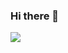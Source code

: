 ### Hi there 👋



<a href="https://hits.seeyoufarm.com"><img src="https://hits.seeyoufarm.com/api/count/incr/badge.svg?url=https%3A%2F%2Fgithub.com%2Fmimseong&count_bg=%23030303&title_bg=%23555555&icon=&icon_color=%23FF6C6C&title=hits&edge_flat=false"/></a>
